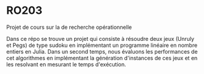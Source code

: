 # RO203

Projet de cours sur la de recherche opérationnelle

Dans ce répo se trouve un projet qui consiste à résoudre deux jeux (Unruly et Pegs) de type sudoku en implémentant un programme linéaire en nombre entiers en Julia.
Dans un second temps, nous évaluons les performances de cet algorithmes en implémentant la génération d'instances de ces jeux et en les resolvant en mesurant le temps d'exécution.

